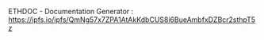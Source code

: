 ETHDOC - Documentation Generator : https://ipfs.io/ipfs/QmNg57x7ZPA1AtAkKdbCUS8i6BueAmbfxDZBcr2sthpT5z
